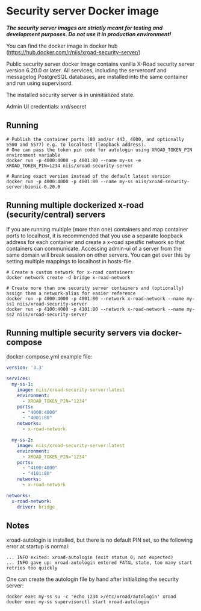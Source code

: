# Security server Docker image

***The security server images are strictly meant for testing and development purposes. Do not use it in production environment!***

You can find the docker image in docker hub (https://hub.docker.com/r/niis/xroad-security-server/)

Public security server docker image contains vanilla X-Road security server version 6.20.0 or later.
All services, including the serverconf and messagelog PostgreSQL databases, are installed into the same container and run using supervisord.

The installed security server is in uninitialized state.

Admin UI credentials: xrd/secret

## Running
```
# Publish the container ports (80 and/or 443, 4000, and optionally 5500 and 5577) e.g. to localhost (loopback address).
# One can pass the token pin code for autologin using XROAD_TOKEN_PIN environment variable
docker run -p 4000:4000 -p 4001:80 --name my-ss -e XROAD_TOKEN_PIN=1234 niis/xroad-security-server

# Running exact version instead of the default latest version
docker run -p 4000:4000 -p 4001:80 --name my-ss niis/xroad-security-server:bionic-6.20.0
```

## Running multiple dockerized x-road (security/central) servers
If you are running multiple (more than one) containers and map container ports to localhost, it is recommended that you use a separate loopback address for each container and create a x-road spesific network so that containers can communicate.
Accessing admin-ui of a server from the same domain will break session on other servers. You can get over this by setting multiple mappings to localhost in hosts-file.

```shell
# Create a custom network for x-road containers
docker network create -d bridge x-road-network

# Create more than one security server containers and (optionally) assign them a network-alias for easier reference
docker run -p 4000:4000 -p 4001:80 --network x-road-network --name my-ss1 niis/xroad-security-server
docker run -p 4100:4000 -p 4101:80 --network x-road-network --name my-ss2 niis/xroad-security-server

```

## Running multiple security servers via docker-compose

docker-compose.yml example file:

```yaml
version: '3.3'

services:
  my-ss-1:
    image: niis/xroad-security-server:latest
    environment:
      - XROAD_TOKEN_PIN="1234"
    ports:
      - "4000:4000"
      - "4001:80"
    networks:
      - x-road-network

  my-ss-2:
    image: niis/xroad-security-server:latest
    environment:
      - XROAD_TOKEN_PIN="1234"
    ports:
      - "4100:4000"
      - "4101:80"
    networks:
      - x-road-network

networks:
  x-road-network:
    driver: bridge
```

## Notes

xroad-autologin is installed, but there is no default PIN set, so the following error at startup is normal:

```text
... INFO exited: xroad-autologin (exit status 0; not expected)
... INFO gave up: xroad-autologin entered FATAL state, too many start retries too quickly
```

One can create the autologin file by hand after initializing the security server:

```shell
docker exec my-ss su -c 'echo 1234 >/etc/xroad/autologin' xroad
docker exec my-ss supervisorctl start xroad-autologin
```
